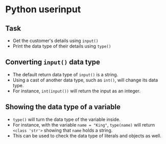 # Python userinput
## Task
- Get the customer's details using ```input()```
- Print the data type of their details using ```type()```

## Converting ```input()``` data type
- The default return data type of ```input()``` is a string.
- Using a cast of another data type, such as ```int()```, 
  will change its data type.
- For instance, ```int(input())``` will return the input as 
  an integer.

## Showing the data type of a variable
- ```type()``` will turn the data type of the variable inside.
- For instance, with the variable ```name = "King"```, 
  ```type(name)``` will return ```<class 'str'>``` 
  showing that ```name``` holds a string.
- This can be used to check the data type of literals and 
  objects as well.